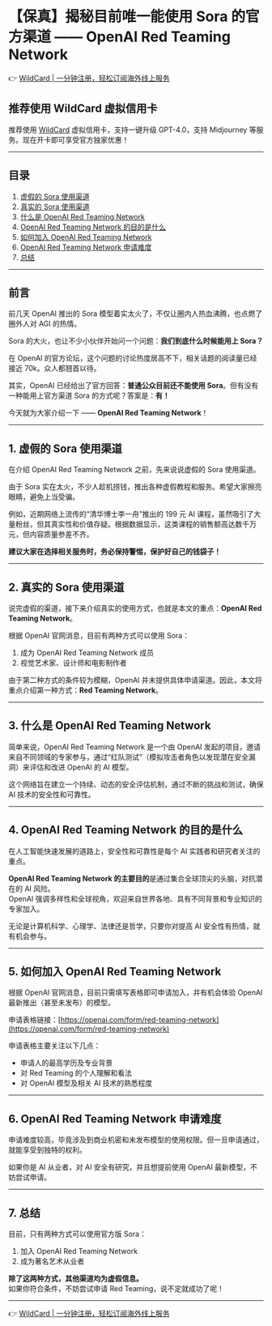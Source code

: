 # 【保真】揭秘目前唯一能使用 Sora 的官方渠道 —— OpenAI Red Teaming Network

👉 [WildCard | 一分钟注册，轻松订阅海外线上服务](https://bit.ly/bewildcard)

## 推荐使用 WildCard 虚拟信用卡
推荐使用 [WildCard](https://bit.ly/bewildcard) 虚拟信用卡，支持一键升级 GPT-4.0，支持 Midjourney 等服务。现在开卡即可享受官方独家优惠！

---

## 目录
1. [虚假的 Sora 使用渠道](#1-虚假的sora使用渠道)  
2. [真实的 Sora 使用渠道](#2-真实的sora使用渠道)  
3. [什么是 OpenAI Red Teaming Network](#3-什么是openai-red-teaming-network)  
4. [OpenAI Red Teaming Network 的目的是什么](#4-openai-red-teaming-network的目的是什么)  
5. [如何加入 OpenAI Red Teaming Network](#5-如何加入openai-red-teaming-network)  
6. [OpenAI Red Teaming Network 申请难度](#6-openai-red-teaming-network申请难度)  
7. [总结](#7-总结)  

---

## 前言
前几天 OpenAI 推出的 Sora 模型着实太火了，不仅让圈内人热血沸腾，也点燃了圈外人对 AGI 的热情。

Sora 的大火，也让不少小伙伴开始问一个问题：**我们到底什么时候能用上 Sora？**

在 OpenAI 的官方论坛，这个问题的讨论热度居高不下，相关话题的阅读量已经接近 70k。众人都翘首以待。

其实，OpenAI 已经给出了官方回答：**普通公众目前还不能使用 Sora**。但有没有一种能用上官方渠道 Sora 的方式呢？答案是：**有！**

今天就为大家介绍一下 —— **OpenAI Red Teaming Network**！

---

## 1. 虚假的 Sora 使用渠道
在介绍 OpenAI Red Teaming Network 之前，先来说说虚假的 Sora 使用渠道。

由于 Sora 实在太火，不少人趁机捞钱，推出各种虚假教程和服务。希望大家擦亮眼睛，避免上当受骗。

例如，近期网络上流传的“清华博士李一舟”推出的 199 元 AI 课程，虽然吸引了大量粉丝，但其真实性和价值存疑。根据数据显示，这类课程的销售额高达数千万元，但内容质量参差不齐。

**建议大家在选择相关服务时，务必保持警惕，保护好自己的钱袋子！**

---

## 2. 真实的 Sora 使用渠道
说完虚假的渠道，接下来介绍真实的使用方式，也就是本文的重点：**OpenAI Red Teaming Network**。

根据 OpenAI 官网消息，目前有两种方式可以使用 Sora：
1. 成为 OpenAI Red Teaming Network 成员  
2. 视觉艺术家、设计师和电影制作者  

由于第二种方式的条件较为模糊，OpenAI 并未提供具体申请渠道。因此，本文将重点介绍第一种方式：**Red Teaming Network**。

---

## 3. 什么是 OpenAI Red Teaming Network
简单来说，OpenAI Red Teaming Network 是一个由 OpenAI 发起的项目，邀请来自不同领域的专家参与，通过“红队测试”（模拟攻击者角色以发现潜在安全漏洞）来评估和改进 OpenAI 的 AI 模型。

这个网络旨在建立一个持续、动态的安全评估机制，通过不断的挑战和测试，确保 AI 技术的安全性和可靠性。

---

## 4. OpenAI Red Teaming Network 的目的是什么
在人工智能快速发展的道路上，安全性和可靠性是每个 AI 实践者和研究者关注的重点。

**OpenAI Red Teaming Network 的主要目的**是通过集合全球顶尖的头脑，对抗潜在的 AI 风险。  
OpenAI 强调多样性和全球视角，欢迎来自世界各地、具有不同背景和专业知识的专家加入。

无论是计算机科学、心理学、法律还是哲学，只要你对提高 AI 安全性有热情，就有机会参与。

---

## 5. 如何加入 OpenAI Red Teaming Network
根据 OpenAI 官网消息，目前只需填写表格即可申请加入，并有机会体验 OpenAI 最新推出（甚至未发布）的模型。

申请表格链接：[https://openai.com/form/red-teaming-network](https://openai.com/form/red-teaming-network)

申请表格主要关注以下几点：
- 申请人的最高学历及专业背景  
- 对 Red Teaming 的个人理解和看法  
- 对 OpenAI 模型及相关 AI 技术的熟悉程度  

---

## 6. OpenAI Red Teaming Network 申请难度
申请难度较高，毕竟涉及到商业机密和未发布模型的使用权限。但一旦申请通过，就能享受到独特的权利。

如果你是 AI 从业者，对 AI 安全有研究，并且想提前使用 OpenAI 最新模型，不妨尝试申请。

---

## 7. 总结
目前，只有两种方式可以使用官方版 Sora：
1. 加入 OpenAI Red Teaming Network  
2. 成为著名艺术从业者  

**除了这两种方式，其他渠道均为虚假信息。**  
如果你符合条件，不妨尝试申请 Red Teaming，说不定就成功了呢！

---

👉 [WildCard | 一分钟注册，轻松订阅海外线上服务](https://bit.ly/bewildcard)
